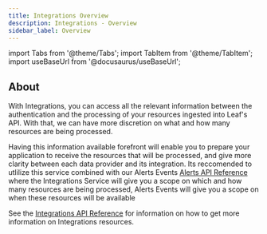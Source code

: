 ```yaml
---
title: Integrations Overview
description: Integrations - Overview
sidebar_label: Overview
---
```


import Tabs from '@theme/Tabs';
import TabItem from '@theme/TabItem';
import useBaseUrl from '@docusaurus/useBaseUrl';

## About


With Integrations, you can access all the relevant information between the authentication and the processing of your 
resources ingested into Leaf's API. With that, we can have more discretion on what and how many resources are being processed. 

Having this information available forefront will enable you to prepare your application to receive the resources that will be 
processed, and give more clarity between each data provider and its integration. Its reccomended to utlilize this service combined
with our Alerts Events [Alerts API Reference][alerts_endpoints] where the Integrations Service will give you a scope on 
which and how many resources are being processed, Alerts Events will give you a scope on when these resources will be available

See the [Integrations API Reference][integrations_endpoints] for information on how to
get more information on Integrations resources.



[integrations_endpoints]: integrations_endpoints.md
[alerts_endpoints]: alerts_endpoints.md